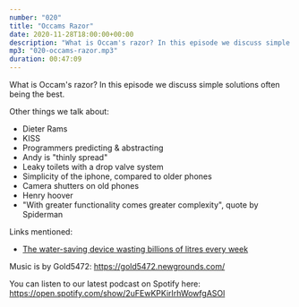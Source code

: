 ```yaml
---
number: "020"
title: "Occams Razor"
date: 2020-11-28T18:00:00+00:00
description: "What is Occam's razor? In this episode we discuss simple solutions often being the best."
mp3: "020-occams-razor.mp3"
duration: 00:47:09
---
```


What is Occam's razor? In this episode we discuss simple solutions often being the best.

Other things we talk about:
 - Dieter Rams
 - KISS
 - Programmers predicting & abstracting
 - Andy is "thinly spread"
 - Leaky toilets with a drop valve system
 - Simplicity of the iphone, compared to older phones
 - Camera shutters on old phones
 - Henry hoover
 - "With greater functionality comes greater complexity", quote by Spiderman 
 
 Links mentioned:
  - [The water-saving device wasting billions of litres every week](https://www.bbc.co.uk/news/uk-54326178)
  
Music is by Gold5472: https://gold5472.newgrounds.com/

You can listen to our latest podcast on Spotify here: https://open.spotify.com/show/2uFEwKPKirIrhWowfgASOl
